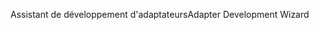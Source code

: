 <span data-ttu-id="f6d17-101">Assistant de développement d'adaptateurs</span><span class="sxs-lookup"><span data-stu-id="f6d17-101">Adapter Development Wizard</span></span>